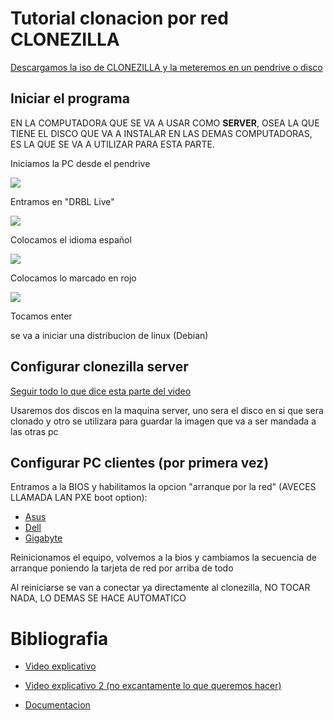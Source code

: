 
# Tutorial clonacion por red CLONEZILLA

[Descargamos la iso de CLONEZILLA y la meteremos en un pendrive o disco](https://mega.nz/file/x9Rl1BJK#rQp4iviHJRdMw3yCfWmDP44402spkkmxvQzT6jope98)

## Iniciar el programa

EN LA COMPUTADORA QUE SE VA A USAR COMO **SERVER**, OSEA LA QUE TIENE EL DISCO QUE VA A INSTALAR EN LAS DEMAS COMPUTADORAS, ES LA QUE SE VA A UTILIZAR PARA ESTA PARTE.

Iniciamos la PC desde el pendrive

![](https://img001.prntscr.com/file/img001/EtsinPI3Qv2uZdfe7ErgXg.jpeg)

Entramos en "DRBL Live"

![](https://img001.prntscr.com/file/img001/XPK9RhS0S2S7MOvVNI6mLg.jpeg)

Colocamos el idioma español

![](https://img001.prntscr.com/file/img001/fZv3mC6bQlacVd-VcxdF2w.jpeg)

Colocamos lo marcado en rojo

![](https://img001.prntscr.com/file/img001/PchcCf3zRJaiDZA3BKRq6Q.jpeg)

Tocamos enter

se va a iniciar una distribucion de linux (Debian)

## Configurar clonezilla server 

[Seguir todo lo que dice esta parte del video](https://youtu.be/JJH1k2h42kw?t=449)

Usaremos dos discos en la maquina server, uno sera el disco en si que sera clonado y otro se utilizara para guardar la imagen que va a ser mandada a las otras pc

## Configurar PC clientes (por primera vez)

Entramos a la BIOS y habilitamos la opcion "arranque por la red" (AVECES LLAMADA LAN PXE boot option):

- [Asus](https://www.asus.com/es/support/faq/1052166/#:~:text=Presione%20F2%20durante%20el%20inicio%20para%20ingresar%20a,desmarque%20Iniciar%20dispositivos%20de%20red%20en%20%C3%BAltimo%20lugar)
- [Dell](https://www.dell.com/support/kbdoc/es-py/000131551/configuracion-del-bios-para-permitir-el-arranque-pxe-en-modelos-mas-recientes-de-laptops-dell-latitude)
- [Gigabyte](https://todosloshechos.es/como-habilitar-la-tarjeta-de-red-en-la-bios#:~:text=Ingrese%20al%20BIOS%20%28C%C3%B3mo%20ingresar%20al%20BIOS%20en,salga%20del%20BIOS%20%28las%20figuras%20son%20para%20referencia%29)

Reinicionamos el equipo, volvemos a la bios y cambiamos la secuencia de arranque poniendo la tarjeta de red por arriba de todo

Al reiniciarse se van a conectar ya directamente al clonezilla, NO TOCAR NADA, LO DEMAS SE HACE AUTOMATICO

# Bibliografia

- [Video explicativo](https://www.youtube.com/watch?v=JJH1k2h42kw)

- [Video explicativo 2 (no excantamente lo que queremos hacer)](https://www.youtube.com/watch?v=GnQRemEkUhE)

- [Documentacion](https://clonezilla.org/clonezilla-live-doc.php)